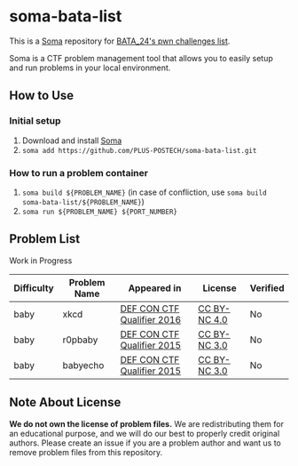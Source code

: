 # soma-bata-list

This is a [Soma](https://github.com/PLUS-POSTECH/soma) repository for [BATA_24's pwn challenges list](https://pastebin.com/uyifxgPu).

Soma is a CTF problem management tool that allows you to easily setup and run problems in your local environment.

## How to Use

### Initial setup

1. Download and install [Soma](https://github.com/PLUS-POSTECH/soma)
2. `soma add https://github.com/PLUS-POSTECH/soma-bata-list.git`

### How to run a problem container

1. `soma build ${PROBLEM_NAME}` (in case of confliction, use `soma build soma-bata-list/${PROBLEM_NAME}`)
2. `soma run ${PROBLEM_NAME} ${PORT_NUMBER}`

## Problem List
Work in Progress

| Difficulty | Problem Name | Appeared in                                                  | License                                                      | Verified |
| ---------- | ------------ | ------------------------------------------------------------ | ------------------------------------------------------------ | -------- |
| baby       | xkcd         | [DEF CON CTF Qualifier 2016](https://github.com/legitbs/quals-2016) | [CC BY-NC 4.0](https://github.com/legitbs/quals-2016/blob/master/LICENSE.md) | No       |
| baby       | r0pbaby      | [DEF CON CTF Qualifier 2015](https://github.com/legitbs/quals-2015) | [CC BY-NC 3.0](https://github.com/legitbs/quals-2015/blob/master/LICENSE.md) | No       |
| baby       | babyecho     | [DEF CON CTF Qualifier 2015](https://github.com/legitbs/quals-2015) | [CC BY-NC 3.0](https://github.com/legitbs/quals-2015/blob/master/LICENSE.md) | No       |

## Note About License

**We do not own the license of problem files.** We are redistributing them for an educational purpose, and we will do our best to properly credit original authors. Please create an issue if you are a problem author and want us to remove problem files from this repository.